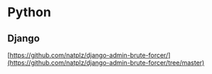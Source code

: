 # Python

## Django

[https://github.com/natplz/django-admin-brute-forcer/](https://github.com/natplz/django-admin-brute-forcer/tree/master)
